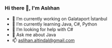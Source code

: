 ### Hi there 👋, I'm Aslıhan


- 🔭 I’m currently working on Galataport İstanbul
- 🌱 I’m currently learning Java, C#, Python
- 🤔 I’m looking for help with C#
- 💬 Ask me about Java
- 📫 aslihan.altindal@gmail.com

